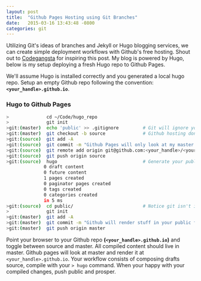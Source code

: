 ```yaml
---
layout: post
title:  "Github Pages Hosting using Git Branches"
date:   2015-03-16 13:43:48 -0800
categories: git
---
```


Utilizing Git's ideas of branches and Jekyll or Hugo blogging services, we can create simple deployment workflows with Github's free hosting. Shout out to [Codegangsta](https://github.com/codegangsta) for inspiring this post. My blog is powered by Hugo, below is my setup deploying a fresh Hugo repo to Github Pages.

We'll assume Hugo is installed correctly and you generated a local hugo repo. Setup an empty Github repo following the convention: **`<your_handle>.github.io`**.  

### Hugo to Github Pages
``` bash
>              cd ~/Code/hugo_repo 
>              git init
>git:(master)  echo 'public' >> .gitignore         # Git will ignore your public folder.
>git:(master)  git checkout -b source              # Github hosting don't care about our source code (aka source branch). It only cares about public facing content.
>git:(source)  git add -A  
>git:(source)  git commit -m "Github Pages will only look at my master branch anyways"
>git:(source)  git remote add origin git@github.com:<your_handle>/<your_handle>.github.io.git
>git:(source)  git push origin source 
>git:(source)  hugo                                # Generate your public folder.
              0 draft content
              0 future content
              1 pages created
              0 paginator pages created
              0 tags created
              0 categories created
              in 5 ms
>git:(source)  cd public/                          # Notice git isn't initialized here.
>              git init
>git:(master)  git add -A
>git:(master)  git commit -m "Github will render stuff in your public folder"
>git:(master)  git push origin master
```

Point your browser to your Github repo **(`<your_handle>.github.io`)** and toggle between source and master. All compiled content should live in master. Github pages will look at master and render it at `<your_handle>.github.io`. Your workflow consists of composing drafts source, compile with your `> hugo` command. When your happy with your compiled changes, push public and prosper.
